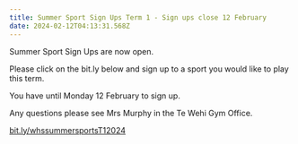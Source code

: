 ```yaml
---
title: Summer Sport Sign Ups Term 1 - Sign ups close 12 February
date: 2024-02-12T04:13:31.568Z
---
```

Summer Sport Sign Ups are now open.  

Please click on the bit.ly below and sign up to a sport you would like to play this term.  

You have until Monday 12 February to sign up.

Any questions please see Mrs Murphy in the Te Wehi Gym Office.  

[bit.ly/whssummersportsT12024](https://docs.google.com/forms/d/e/1FAIpQLSdKm-eVgRME2CiU0UmBHREKkcz_5sxVDQrHiT3_5EFb5vWgYQ/viewform)